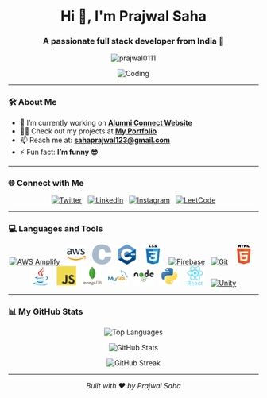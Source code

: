 <h1 align="center">Hi 👋, I'm Prajwal Saha</h1>
<h3 align="center">A passionate full stack developer from India 🚀</h3>

<p align="center">
  <img src="https://komarev.com/ghpvc/?username=prajwal0111&label=Profile%20Views&color=0e75b6&style=flat" alt="prajwal0111" />
</p>

<p align="center">
  <img src="https://cdn.dribbble.com/users/1059583/screenshots/4171367/coding-freak.gif" alt="Coding" width="400" />
</p>

---

### 🛠️ About Me
- 🔭 I’m currently working on **[Alumni Connect Website](https://github.com/prajwal0111/alumniconnectwebsite.git)**  
- 👨‍💻 Check out my projects at **[My Portfolio](https://lnkd.in/d5a_Dzqt)**  
- 📫 Reach me at: **sahaprajwal123@gmail.com**  
- ⚡ Fun fact: **I’m funny 😎**

---

### 🌐 Connect with Me
<p align="center">
  <a href="https://x.com/prajwalsaha2006" target="_blank"><img src="https://raw.githubusercontent.com/rahuldkjain/github-profile-readme-generator/master/src/images/icons/Social/twitter.svg" alt="Twitter" height="30" width="40" /></a>&nbsp;&nbsp;
  <a href="https://www.linkedin.com/in/prajwal-saha-6a4256322" target="_blank"><img src="https://raw.githubusercontent.com/rahuldkjain/github-profile-readme-generator/master/src/images/icons/Social/linked-in-alt.svg" alt="LinkedIn" height="30" width="40" /></a>&nbsp;&nbsp;
  <a href="https://instagram.com/sahaprajwal" target="_blank"><img src="https://raw.githubusercontent.com/rahuldkjain/github-profile-readme-generator/master/src/images/icons/Social/instagram.svg" alt="Instagram" height="30" width="40" /></a>&nbsp;&nbsp;
  <a href="https://leetcode.com/u/prajwalsaha/" target="_blank"><img src="https://raw.githubusercontent.com/rahuldkjain/github-profile-readme-generator/master/src/images/icons/Social/leet-code.svg" alt="LeetCode" height="30" width="40" /></a>
</p>

---

### 💻 Languages and Tools
<p align="center">
  <a href="https://aws.amazon.com/amplify/" target="_blank"><img src="https://docs.amplify.aws/assets/logo-dark.svg" alt="AWS Amplify" width="40" height="40"/></a>&nbsp;&nbsp;
  <a href="https://aws.amazon.com" target="_blank"><img src="https://raw.githubusercontent.com/devicons/devicon/master/icons/amazonwebservices/amazonwebservices-original-wordmark.svg" alt="AWS" width="40" height="40"/></a>&nbsp;&nbsp;
  <a href="https://www.cprogramming.com/" target="_blank"><img src="https://raw.githubusercontent.com/devicons/devicon/master/icons/c/c-original.svg" alt="C" width="40" height="40"/></a>&nbsp;&nbsp;
  <a href="https://www.w3schools.com/cpp/" target="_blank"><img src="https://raw.githubusercontent.com/devicons/devicon/master/icons/cplusplus/cplusplus-original.svg" alt="C++" width="40" height="40"/></a>&nbsp;&nbsp;
  <a href="https://www.w3schools.com/css/" target="_blank"><img src="https://raw.githubusercontent.com/devicons/devicon/master/icons/css3/css3-original-wordmark.svg" alt="CSS3" width="40" height="40"/></a>&nbsp;&nbsp;
  <a href="https://firebase.google.com/" target="_blank"><img src="https://www.vectorlogo.zone/logos/firebase/firebase-icon.svg" alt="Firebase" width="40" height="40"/></a>&nbsp;&nbsp;
  <a href="https://git-scm.com/" target="_blank"><img src="https://www.vectorlogo.zone/logos/git-scm/git-scm-icon.svg" alt="Git" width="40" height="40"/></a>&nbsp;&nbsp;
  <a href="https://www.w3.org/html/" target="_blank"><img src="https://raw.githubusercontent.com/devicons/devicon/master/icons/html5/html5-original-wordmark.svg" alt="HTML5" width="40" height="40"/></a>&nbsp;&nbsp;
  <a href="https://www.java.com" target="_blank"><img src="https://raw.githubusercontent.com/devicons/devicon/master/icons/java/java-original.svg" alt="Java" width="40" height="40"/></a>&nbsp;&nbsp;
  <a href="https://developer.mozilla.org/en-US/docs/Web/JavaScript" target="_blank"><img src="https://raw.githubusercontent.com/devicons/devicon/master/icons/javascript/javascript-original.svg" alt="JavaScript" width="40" height="40"/></a>&nbsp;&nbsp;
  <a href="https://www.mongodb.com/" target="_blank"><img src="https://raw.githubusercontent.com/devicons/devicon/master/icons/mongodb/mongodb-original-wordmark.svg" alt="MongoDB" width="40" height="40"/></a>&nbsp;&nbsp;
  <a href="https://www.mysql.com/" target="_blank"><img src="https://raw.githubusercontent.com/devicons/devicon/master/icons/mysql/mysql-original-wordmark.svg" alt="MySQL" width="40" height="40"/></a>&nbsp;&nbsp;
  <a href="https://nodejs.org" target="_blank"><img src="https://raw.githubusercontent.com/devicons/devicon/master/icons/nodejs/nodejs-original-wordmark.svg" alt="Node.js" width="40" height="40"/></a>&nbsp;&nbsp;
  <a href="https://www.python.org" target="_blank"><img src="https://raw.githubusercontent.com/devicons/devicon/master/icons/python/python-original.svg" alt="Python" width="40" height="40"/></a>&nbsp;&nbsp;
  <a href="https://reactjs.org/" target="_blank"><img src="https://raw.githubusercontent.com/devicons/devicon/master/icons/react/react-original-wordmark.svg" alt="React" width="40" height="40"/></a>&nbsp;&nbsp;
  <a href="https://unity.com/" target="_blank"><img src="https://www.vectorlogo.zone/logos/unity3d/unity3d-icon.svg" alt="Unity" width="40" height="40"/></a>
</p>

---

### 📊 My GitHub Stats
<p align="center">
  <img src="https://github-readme-stats.vercel.app/api/top-langs?username=prajwal0111&show_icons=true&locale=en&layout=compact&theme=dracula" alt="Top Languages" />
</p>
<p align="center">
  <img src="https://github-readme-stats.vercel.app/api?username=prajwal0111&show_icons=true&locale=en&theme=dracula" alt="GitHub Stats" />
</p>
<p align="center">
  <img src="https://github-readme-streak-stats.herokuapp.com/?user=prajwal0111&theme=dracula" alt="GitHub Streak" />
</p>

---

<p align="center">
  <i>Built with ❤️ by Prajwal Saha</i>
</p>

